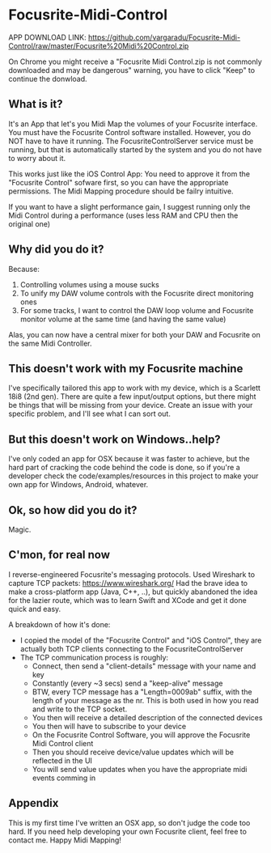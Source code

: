 # Focusrite-Midi-Control

APP DOWNLOAD LINK: https://github.com/vargaradu/Focusrite-Midi-Control/raw/master/Focusrite%20Midi%20Control.zip

On Chrome you might receive a "Focusrite Midi Control.zip is not commonly downloaded and may be dangerous" warning, you have to click "Keep" to continue the donwload.

## What is it?

It's an App that let's you Midi Map the volumes of your Focusrite interface. You must have the Focusrite Control software installed. However, you do NOT have to have it running. The FocusriteControlServer service must be running, but that is automatically started by the system and you do not have to worry about it.

This works just like the iOS Control App: You need to approve it from the "Focusrite Control" sofware first, so you can have the appropriate permissions.
The Midi Mapping procedure should be failry intuitive.

If you want to have a slight performance gain, I suggest running only the Midi Control during a performance (uses less RAM and CPU then the original one)

## Why did you do it?

Because:
1. Controlling volumes using a mouse sucks
2. To unify my DAW volume controls with the Focusrite direct monitoring ones
3. For some tracks, I want to control the DAW loop volume and Focusrite monitor volume at the same time (and having the same value) 

Alas, you can now have a central mixer for both your DAW and Focusrite on the same Midi Controller.

## This doesn't work with my Focusrite machine

I've specifically tailored this app to work with my device, which is a Scarlett 18i8 (2nd gen).
There are quite a few input/output options, but there might be things that will be missing from your device.
Create an issue with your specific problem, and I'll see what I can sort out.

## But this doesn't work on Windows..help?

I've only coded an app for OSX because it was faster to achieve, but the hard part of cracking the code behind the code is done, so if you're a developer check the code/examples/resources in this project to make your own app for Windows, Android, whatever.

## Ok, so how did you do it?

Magic.

## C'mon, for real now

I reverse-engineered Focusrite's messaging protocols.
Used Wireshark to capture TCP packets: https://www.wireshark.org/
Had the brave idea to make a cross-platform app (Java, C++, ..), but quickly abandoned the idea for the lazier route, which was to learn Swift and XCode and get it done quick and easy. 

A breakdown of how it's done:
- I copied the model of the "Focusrite Control" and "iOS Control", they are actually both TCP clients connecting to the FocusriteControlServer
- The TCP communication process is roughly:
  - Connect, then send a "client-details" message with your name and key
  - Constantly (every ~3 secs) send a "keep-alive" message
  - BTW, every TCP message has a "Length=0009ab" suffix, with the length of your message as the nr. This is both used in how you read and write to the TCP socket.
  - You then will receive a detailed description of the connected devices
  - You then will have to subscribe to your device
  - On the Focusrite Control Software, you will approve the Focusrite Midi Control client
  - Then you should receive device/value updates which will be reflected in the UI
  - You will send value updates when you have the appropriate midi events comming in

## Appendix

This is my first time I've written an OSX app, so don't judge the code too hard.
If you need help developing your own Focusrite client, feel free to contact me.
Happy Midi Mapping!


